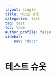 ```yaml
---
layout: single
title: 테스트 슈웃
categories: test
tag: test
toc: true
author_profile: false 
sidebar:
    nav: "docs"
---
```


# 테스트 슈웃
